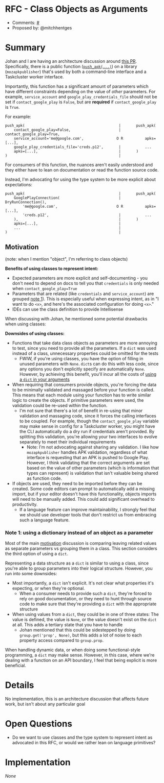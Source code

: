 # RFC <number> - Class Objects as Arguments
* Comments: [#<number>](https://api.github.com/repos/mozilla-releng/releng-rfcs/issues/<number>)
* Proposed by: @mitchhentges

# Summary

Johan and I are having an architecture discussion around [this PR](https://github.com/mozilla-releng/mozapkpublisher/pull/215).
Specifically, there is a public function ([`push_apk(...)`](https://github.com/mozilla-releng/mozapkpublisher/blob/f41ad26b508395c88e222d4f231fe31e2abadcef/mozapkpublisher/push_apk.py#L13-L26)) 
on a library (`mozapkpublisher`) that's used by both a command-line interface and a Taskcluster worker interface.

Importantly, this function has a significant amount of parameters which have different constraints depending on the
value of _other_ parameters. For example, `service_account` and `google_play_credentials_file` should not be set if
`contact_google_play` is `False`, but are **required** if `contact_google_play` is `True`.

For example:

```
push_apk(                                           |       push_apk(
    contact_google_play=False,                      |           contact_google_play=True,
    service_account='me@google.com',               O R          apks=[...],
    google_play_credentials_file='creds.p12',       |           ...
    apks=[...],                                     |       )
)                                                   |       
```

For consumers of this function, the nuances aren't easily understood and they either have to lean on documentation or
read the function source code.

Instead, I'm advocating for using the type system to be more explicit about expectations:

```
push_apk(                                           |       push_apk(
    GooglePlayConnection(                           |           DryRunConnection(),
        'me@google.com',                           O R          apks=[...],
        'creds.p12',                                |           ...
    ),                                              |       )
    apks=[...],                                     |       
    ...                                             |
)                                                   |
```

## Motivation

(note: when I mention "object", I'm referring to class objects)

**Benefits of using classes to represent intent:**
* Expected parameters are more explicit and self-documenting - you don't need to depend on docs to tell you that 
`credentials` is only needed when `contact_google_play=True`
* Parameters that are related (like `credentials` and `service_account`) are grouped [note 1](#note-1-using-a-dictionary-instead-of-an-object-as-a-parameter)). This is especially
useful when expressing intent, as in "I want to do `<x>`, and here's the associated configuration for doing `<x>`."
* IDEs can use the class definition to provide Intellisense

When discussing with Johan, he mentioned some potential drawbacks when using classes:

**Downsides of using classes:**
* Functions that take data class objects as parameters are more annoying to test, since you need to provide all the
parameters. If a `dict` was used instead of a class, unnecessary properties could be omitted for the tests
    * FWIW, if you're using classes, you have the option of filling in unused parameters with `None`. `dict`s can do
    this with less code, since any options you don't explicitly specify are automatically `None`. However, by achieving
    this benefit, you'll incur all the costs of [using a `dict` in your arguments](#note-1-using-a-dictionary-instead-of-an-object-as-a-parameter)
* When requiring that consumers provide objects, you're forcing the data to be minimally validated and massaged 
before your function is called. This means that each module using your function has to write similar logic to create 
the objects. If primitive parameters were used, the validation could be re-used within the function.
    * I'm not sure that there's a lot of benefit in re-using that minor validation and massaging code, since it forces
    the calling interfaces to be coupled. For example, though the `contact_google_play` variable may make sense in
    config for a Taskcluster worker, you might have the CLI automatically do a dry run if credentials aren't provided.
    By splitting this validation, you're allowing your two interfaces to evolve separately to meet their individual
    requirements
        * Note: I'm not advocating against sharing any validation. I like how `mozapkpublisher` handles APK validation,
        regardless of what interface is requesting that an APK is pushed to Google Play. However, I think validating
        that the correct arguments are set based on the value of other parameters (which is information that types can 
        represent) is validation that isn't valuable being shared as function code.
* If objects are used, they need to be imported before they can be created. Some code editors can prompt to
automatically add a missing import, but if your editor doesn't have this functionality, objects imports will need to be
manually added. This could add significant overhead to productivity.
    * If a language feature can improve maintainability, I strongly feel that we should use developer tools that don't
    restrict us from embracing such a language feature.

### Note 1: using a dictionary instead of an object as a parameter

Most of the main [motivation](#motivation) discussion is comparing leaving related values as separate parameters vs
grouping them in a class. This section considers the third option of using a `dict`.

Representing a data structure as a `dict` is similar to using a class, since you're able to group parameters into
their logical structure. However, you run into some downsides:

* Most importantly, a `dict` isn't explicit. It's not clear what properties it's expecting, or when they're optional.
    * When a consumer needs to provide such a `dict`, they're forced to rely on good documentation, or they need to
    hunt through source code to make sure that they're providing a `dict` with the appropriate structure
* When using values from a `dict`, they could be in one of three states: The value is defined, the value is `None`, or
the value doesn't exist on the `dict` at all. This adds a tertiary state that you have to handle
    * Johan mentioned that this could be sidestepped by doing `group.get('prop', None)`, but this adds a lot of noise to
    each property access compared to `group.prop`.

When handling dynamic data, or when doing some functional-style programming, a `dict` may make sense. However, in this
case, where we're dealing with a function on an API boundary, I feel that being explicit is more beneficial.

# Details

No implementation, this is an architecture discussion that affects future work, but isn't about any particular goal

# Open Questions

* Do we want to use classes and the type system to represent intent as advocated in this RFC, or would we rather
lean on language primitives?

# Implementation

_None_

